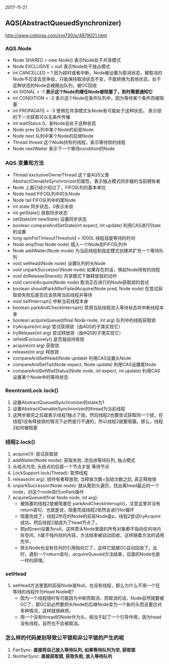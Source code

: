 2017-11-21

## AQS(AbstractQueuedSynchronizer)
http://www.cnblogs.com/xrq730/p/4979021.html

### AQS.Node
- Node SHARED = new Node()	表示Node处于共享模式
- Node EXCLUSIVE = null	    表示Node处于独占模式
- int CANCELLED = 1	        因为超时或者中断，Node被设置为取消状态，被取消的Node不应该去竞争锁，只能保持取消状态不变，不能转换为其他状态，处于这种状态的Node会被踢出队列，被GC回收
- int SIGNAL = -1	        **表示这个Node的继任Node被阻塞了，到时需要通知它**
- int CONDITION = -2	    表示这个Node在条件队列中，因为等待某个条件而被阻塞
- int PROPAGATE = -3	    使用在共享模式头Node有可能处于这种状态， 表示锁的下一次获取可以无条件传播
- int waitStatus	        0，新Node会处于这种状态
- Node prev	                队列中某个Node的前驱Node
- Node next	                队列中某个Node的后继Node
- Thread thread	            这个Node持有的线程，表示等待锁的线程
- Node nextWaiter	        表示下一个等待condition的Node

### AQS.变量和方法
- Thread exclusiveOwnerThread	                                这个是AQS父类AbstractOwnableSynchronizer的属性，表示独占模式同步器的当前拥有者
- Node	                                                        上面已经介绍过了，FIFO队列的基本单位
- Node head	                                                    FIFO队列中的头Node
- Node tail	                                                    FIFO队列中的尾Node
- int state	                                                    同步状态，0表示未锁
- int getState()	                                            获取同步状态
- setState(int newState)	                                    设置同步状态
- boolean compareAndSetState(int expect, int update) 	        利用CAS进行State的设置 
- long spinForTimeoutThreshold = 1000L	                        线程自旋等待的时间 
- Node enq(final Node node) 	                                插入一个Node到FIFO队列中 
- Node addWaiter(Node mode)	                                    为当前线程和指定模式创建并扩充一个等待队列
- void setHead(Node node)	                                    设置队列的头Node
- void unparkSuccessor(Node node)	                            如果存在的话，唤起Node持有的线程
- void doReleaseShared()	                                    共享模式下做释放锁的动作
- void cancelAcquire(Node node)	                                取消正在进行的Node获取锁的尝试
- boolean shouldParkAfterFailedAcquire(Node pred, Node node)	在尝试获取锁失败后是否应该禁用当前线程并等待
- void selfInterrupt()	                                        中断当前线程本身
- boolean parkAndCheckInterrupt()	                            禁用当前线程进入等待状态并中断线程本身
- boolean acquireQueued(final Node node, int arg)	            队列中的线程获取锁
- tryAcquire(int arg)	                                        尝试获得锁（由AQS的子类实现它）
- tryRelease(int arg)	                                        尝试释放锁（由AQS的子类实现它）
- isHeldExclusively()	                                        是否独自持有锁
- acquire(int arg)	                                            获取锁
- release(int arg)	                                            释放锁
- compareAndSetHead(Node update)	                            利用CAS设置头Node
- compareAndSetTail(Node expect, Node update)	                利用CAS设置尾Node
- compareAndSetWaitStatus(Node node, int expect, int update)	利用CAS设置某个Node中的等待状态

### ReentrantLock.lock()
1. 设置AbstractQueuedSynchronizer的state为1
2. 设置AbstractOwnableSynchronizer的thread为当前线程
3. 这两步做完之后就表示线程1独占了锁。然后线程2也要尝试获取同一个锁，在线程1没有释放锁的情况下必然是行不通的，所以线程2就要阻塞。那么，线程2如何被阻塞

### 线程2.lock()
1. acquire(1): 尝试获取锁
2. addWaiter(Node mode): 获取失败, 添加进等待队列, 独占模式
3. 头结点为空, 头结点的后面一个节点才是 等待节点
4. LockSupport.lock(Thread): 暂停线程
5. release(int arg): 锁持有者释放锁, 当释放次数=加锁次数之后, 真正释放锁
6. unparkSuccessor(Node node): 就从尾到头遍历，找出离head最近的一个node，对这个node进行unPark操作
7. acquireQueued(final Node node, int arg): 
    - 被阻塞的线程2是被阻塞在 parkAndCheckInterrupt()，注意这里并没有return语句，也就是说，阻塞完成线程2依然会进行for循环
    - 阻塞完成了，线程2所在的Node的前驱Node是p，线程2尝试tryAcquire成功，然后线程2就成为了head节点了，
    - 把p的next设置为null，这样原头Node里面的所有对象都不指向任何块内存空间，h属于栈内存的内容，方法结束被自动回收，这样随着方法的调用完毕，
    - 原头Node也没有任何的引用指向它了，这样它就被GC自动回收了。此时，遇到一个return语句，acquireQueued方法结束，后面的Node也是一样的原理。


### setHead
1. setHead方法里面的前驱Node是Null，也没有线程，那么为什么不用一个在等待的线程作为Head Node呢?
    - 因为一个线程随时有可能因为中断而取消，而取消的话，Node自然就要被GC了，那GC前必然要把头Node的后继Node变为一个新的头而且要应对多种情况，这样就很麻烦。
	- 用一个没有thread的Node作为头，相当于起了一个引导作用，因为head没有线程，自然也不会被取消。
	
### 怎么样的代码差别导致公平锁和非公平锁的产生的呢
1. FairSync: **直接将自己放入等待队列, 如果等待队列为空, 获取锁**
2. NonfairSync: **直接获取锁, 获取失败, 放入等待队列**